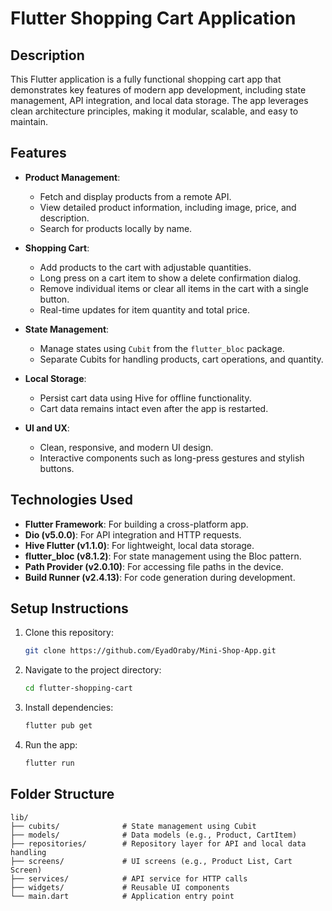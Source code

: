 
# **Flutter Shopping Cart Application**

## **Description**
This Flutter application is a fully functional shopping cart app that demonstrates key features of modern app development, including state management, API integration, and local data storage. The app leverages clean architecture principles, making it modular, scalable, and easy to maintain.

## **Features**
- **Product Management**:
  - Fetch and display products from a remote API.
  - View detailed product information, including image, price, and description.
  - Search for products locally by name.

- **Shopping Cart**:
  - Add products to the cart with adjustable quantities.
  - Long press on a cart item to show a delete confirmation dialog.
  - Remove individual items or clear all items in the cart with a single button.
  - Real-time updates for item quantity and total price.

- **State Management**:
  - Manage states using `Cubit` from the `flutter_bloc` package.
  - Separate Cubits for handling products, cart operations, and quantity.

- **Local Storage**:
  - Persist cart data using Hive for offline functionality.
  - Cart data remains intact even after the app is restarted.

- **UI and UX**:
  - Clean, responsive, and modern UI design.
  - Interactive components such as long-press gestures and stylish buttons.

## **Technologies Used**
- **Flutter Framework**: For building a cross-platform app.
- **Dio (v5.0.0)**: For API integration and HTTP requests.
- **Hive Flutter (v1.1.0)**: For lightweight, local data storage.
- **flutter_bloc (v8.1.2)**: For state management using the Bloc pattern.
- **Path Provider (v2.0.10)**: For accessing file paths in the device.
- **Build Runner (v2.4.13)**: For code generation during development.

## **Setup Instructions**
1. Clone this repository:
   ```bash
   git clone https://github.com/EyadOraby/Mini-Shop-App.git
   ```
2. Navigate to the project directory:
   ```bash
   cd flutter-shopping-cart
   ```
3. Install dependencies:
   ```bash
   flutter pub get
   ```
4. Run the app:
   ```bash
   flutter run
   ```

## **Folder Structure**
```
lib/
├── cubits/              # State management using Cubit
├── models/              # Data models (e.g., Product, CartItem)
├── repositories/        # Repository layer for API and local data handling
├── screens/             # UI screens (e.g., Product List, Cart Screen)
├── services/            # API service for HTTP calls
├── widgets/             # Reusable UI components
└── main.dart            # Application entry point
```

